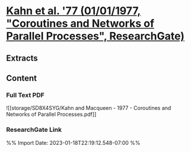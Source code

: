 # [**Kahn et al.** **'77** (01/01/1977, "Coroutines and Networks of Parallel Processes", ResearchGate)](zotero://select/library/items/JWEHC95A)
## Extracts
## Content

### Full Text PDF
![[storage/SD8X4SYG/Kahn and Macqueen - 1977 - Coroutines and Networks of Parallel Processes.pdf]]

### ResearchGate Link



%% Import Date: 2023-01-18T22:19:12.548-07:00 %%
